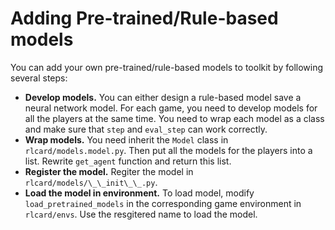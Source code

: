 # Adding Pre-trained/Rule-based models
You can add your own pre-trained/rule-based models to toolkit by following several steps:

*   **Develop models.** You can either design a rule-based model save a neural network model. For each game, you need to develop models for all the players at the same time. You need to wrap each model as a class and make sure that `step` and `eval_step` can work correctly.
*   **Wrap models.** You need inherit the `Model` class in `rlcard/models.model.py`. Then put all the models for the players into a list. Rewrite `get_agent` function and return this list.
*   **Register the model.** Regiter the model in `rlcard/models/\_\_init\_\_.py`.
*   **Load the model in environment.** To load model, modify `load_pretrained_models` in the corresponding game environment in `rlcard/envs`. Use the resgitered name to load the model.
